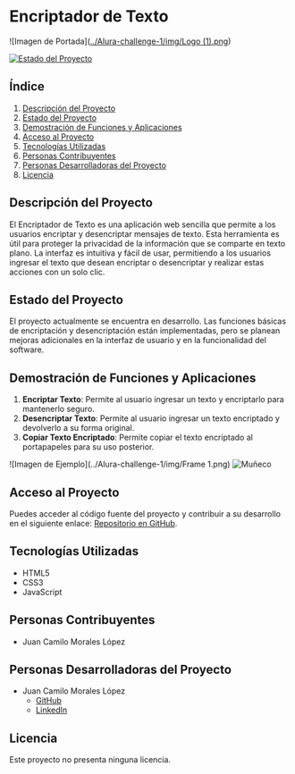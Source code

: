 # Encriptador de Texto

![Imagen de Portada]([../Alura-challenge-1/img/Logo (1).png](https://encrypted-tbn0.gstatic.com/images?q=tbn:ANd9GcSG9KuRFpTGXBakKRiABGiFQsmV0H-V5n4TBQ&s))

[![Estado del Proyecto](https://img.shields.io/badge/Estado-En%20desarrollo-brightgreen)](https://github.com/Jcmoralesl/encriptador-de-texto)

## Índice
1. [Descripción del Proyecto](#descripción-del-proyecto)
2. [Estado del Proyecto](#estado-del-proyecto)
3. [Demostración de Funciones y Aplicaciones](#demostración-de-funciones-y-aplicaciones)
4. [Acceso al Proyecto](#acceso-al-proyecto)
5. [Tecnologías Utilizadas](#tecnologías-utilizadas)
6. [Personas Contribuyentes](#personas-contribuyentes)
7. [Personas Desarrolladoras del Proyecto](#personas-desarrolladoras-del-proyecto)
8. [Licencia](#licencia)

## Descripción del Proyecto
El Encriptador de Texto es una aplicación web sencilla que permite a los usuarios encriptar y desencriptar mensajes de texto. Esta herramienta es útil para proteger la privacidad de la información que se comparte en texto plano. La interfaz es intuitiva y fácil de usar, permitiendo a los usuarios ingresar el texto que desean encriptar o desencriptar y realizar estas acciones con un solo clic.

## Estado del Proyecto
El proyecto actualmente se encuentra en desarrollo. Las funciones básicas de encriptación y desencriptación están implementadas, pero se planean mejoras adicionales en la interfaz de usuario y en la funcionalidad del software.

## Demostración de Funciones y Aplicaciones
1. **Encriptar Texto**: Permite al usuario ingresar un texto y encriptarlo para mantenerlo seguro.
2. **Desencriptar Texto**: Permite al usuario ingresar un texto encriptado y devolverlo a su forma original.
3. **Copiar Texto Encriptado**: Permite copiar el texto encriptado al portapapeles para su uso posterior.

![Imagen de Ejemplo](../Alura-challenge-1/img/Frame 1.png)
![Muñeco](../Alura-challenge-1/img/Muñeco.png)

## Acceso al Proyecto
Puedes acceder al código fuente del proyecto y contribuir a su desarrollo en el siguiente enlace: [Repositorio en GitHub](https://github.com/Jcmoralesl/encriptador-de-texto).

## Tecnologías Utilizadas
- HTML5
- CSS3
- JavaScript

## Personas Contribuyentes
- Juan Camilo Morales López

## Personas Desarrolladoras del Proyecto
- Juan Camilo Morales López
  - [GitHub](https://github.com/Jcmoralesl)
  - [LinkedIn](https://www.linkedin.com/in/jcmoralesl43/)

## Licencia
Este proyecto no presenta ninguna licencia. 
